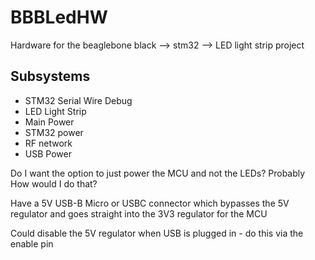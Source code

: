 # BBBLedHW
Hardware for the beaglebone black --> stm32 --> LED light strip project

## Subsystems
* STM32 Serial Wire Debug
* LED Light Strip
* Main Power
* STM32 power
* RF network
* USB Power


Do I want the option to just power the MCU and not the LEDs? Probably
How would I do that?

Have a 5V USB-B Micro or USBC connector which bypasses the 5V regulator and goes straight into the 3V3 regulator for the MCU

Could disable the 5V regulator when USB is plugged in - do this via the enable pin


